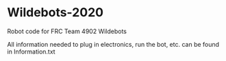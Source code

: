 # Wildebots-2020
Robot code for FRC Team 4902 Wildebots

All information needed to plug in electronics, run the bot, etc. can be found in Information.txt

